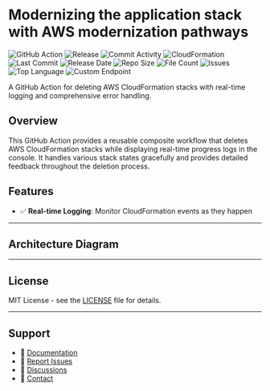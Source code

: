 # Modernizing the application stack with AWS modernization pathways

![GitHub Action](https://img.shields.io/badge/GitHub-Action-blue?logo=github)&nbsp;![Release](https://github.com/subhamay-bhattacharyya/3502-migration-cft/actions/workflows/release.yaml/badge.svg)&nbsp;![Commit Activity](https://img.shields.io/github/commit-activity/t/subhamay-bhattacharyya/3502-migration-cft)&nbsp;![CloudFormation](https://img.shields.io/badge/AWS-CloudFormation-orange?logo=amazonaws)&nbsp;![Last Commit](https://img.shields.io/github/last-commit/subhamay-bhattacharyya/3502-migration-cft)&nbsp;![Release Date](https://img.shields.io/github/release-date/subhamay-bhattacharyya/3502-migration-cft)&nbsp;![Repo Size](https://img.shields.io/github/repo-size/subhamay-bhattacharyya/3502-migration-cft)&nbsp;![File Count](https://img.shields.io/github/directory-file-count/subhamay-bhattacharyya/3502-migration-cft)&nbsp;![Issues](https://img.shields.io/github/issues/subhamay-bhattacharyya/3502-migration-cft)&nbsp;![Top Language](https://img.shields.io/github/languages/top/subhamay-bhattacharyya/3502-migration-cft)&nbsp;![Custom Endpoint](https://img.shields.io/endpoint?url=https://gist.githubusercontent.com/bsubhamay/a14e178ec1e97f582ff4143aca229a09/raw/3502-migration-cft.json?)


A GitHub Action for deleting AWS CloudFormation stacks with real-time logging and comprehensive error handling.

## Overview

This GitHub Action provides a reusable composite workflow that deletes AWS CloudFormation stacks while displaying real-time progress logs in the console. It handles various stack states gracefully and provides detailed feedback throughout the deletion process.

## Features

- ✅ **Real-time Logging**: Monitor CloudFormation events as they happen

---

## Architecture Diagram


---

## License

MIT License - see the [LICENSE](LICENSE) file for details.

---

## Support

- 📖 [Documentation](https://github.com/subhamay-bhattacharyya/3502-migration-cft/wiki)
- 🐛 [Report Issues](https://github.com/subhamay-bhattacharyya/3502-migration-cft/issues)
- 💬 [Discussions](https://github.com/subhamay-bhattacharyya/3502-migration-cft/discussions)
- 📧 [Contact](mailto:support@subhamay.aws@gmail.com)